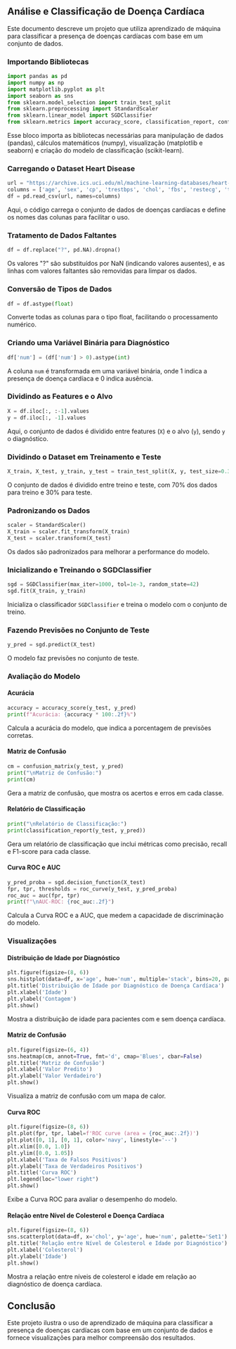 
## Análise e Classificação de Doença Cardíaca

Este documento descreve um projeto que utiliza aprendizado de máquina para classificar a presença de doenças cardíacas com base em um conjunto de dados.

### Importando Bibliotecas

```python
import pandas as pd
import numpy as np
import matplotlib.pyplot as plt
import seaborn as sns
from sklearn.model_selection import train_test_split
from sklearn.preprocessing import StandardScaler
from sklearn.linear_model import SGDClassifier
from sklearn.metrics import accuracy_score, classification_report, confusion_matrix, roc_curve, auc
```

Esse bloco importa as bibliotecas necessárias para manipulação de dados (pandas), cálculos matemáticos (numpy), visualização (matplotlib e seaborn) e criação do modelo de classificação (scikit-learn).

### Carregando o Dataset Heart Disease

```python
url = "https://archive.ics.uci.edu/ml/machine-learning-databases/heart-disease/processed.cleveland.data"
columns = ['age', 'sex', 'cp', 'trestbps', 'chol', 'fbs', 'restecg', 'thalach', 'exang', 'oldpeak', 'slope', 'ca', 'thal', 'num']
df = pd.read_csv(url, names=columns)
```

Aqui, o código carrega o conjunto de dados de doenças cardíacas e define os nomes das colunas para facilitar o uso.

### Tratamento de Dados Faltantes

```python
df = df.replace("?", pd.NA).dropna()
```

Os valores "?" são substituídos por NaN (indicando valores ausentes), e as linhas com valores faltantes são removidas para limpar os dados.

### Conversão de Tipos de Dados

```python
df = df.astype(float)
```

Converte todas as colunas para o tipo float, facilitando o processamento numérico.

### Criando uma Variável Binária para Diagnóstico

```python
df['num'] = (df['num'] > 0).astype(int)
```

A coluna `num` é transformada em uma variável binária, onde 1 indica a presença de doença cardíaca e 0 indica ausência.

### Dividindo as Features e o Alvo

```python
X = df.iloc[:, :-1].values
y = df.iloc[:, -1].values
```

Aqui, o conjunto de dados é dividido entre features (`X`) e o alvo (`y`), sendo `y` o diagnóstico.

### Dividindo o Dataset em Treinamento e Teste

```python
X_train, X_test, y_train, y_test = train_test_split(X, y, test_size=0.3, random_state=42)
```

O conjunto de dados é dividido entre treino e teste, com 70% dos dados para treino e 30% para teste.

### Padronizando os Dados

```python
scaler = StandardScaler()
X_train = scaler.fit_transform(X_train)
X_test = scaler.transform(X_test)
```

Os dados são padronizados para melhorar a performance do modelo.

### Inicializando e Treinando o SGDClassifier

```python
sgd = SGDClassifier(max_iter=1000, tol=1e-3, random_state=42)
sgd.fit(X_train, y_train)
```

Inicializa o classificador `SGDClassifier` e treina o modelo com o conjunto de treino.

### Fazendo Previsões no Conjunto de Teste

```python
y_pred = sgd.predict(X_test)
```

O modelo faz previsões no conjunto de teste.

### Avaliação do Modelo

#### Acurácia

```python
accuracy = accuracy_score(y_test, y_pred)
print(f"Acurácia: {accuracy * 100:.2f}%")
```

Calcula a acurácia do modelo, que indica a porcentagem de previsões corretas.

#### Matriz de Confusão

```python
cm = confusion_matrix(y_test, y_pred)
print("\nMatriz de Confusão:")
print(cm)
```

Gera a matriz de confusão, que mostra os acertos e erros em cada classe.

#### Relatório de Classificação

```python
print("\nRelatório de Classificação:")
print(classification_report(y_test, y_pred))
```

Gera um relatório de classificação que inclui métricas como precisão, recall e F1-score para cada classe.

#### Curva ROC e AUC

```python
y_pred_proba = sgd.decision_function(X_test)
fpr, tpr, thresholds = roc_curve(y_test, y_pred_proba)
roc_auc = auc(fpr, tpr)
print(f"\nAUC-ROC: {roc_auc:.2f}")
```

Calcula a Curva ROC e a AUC, que medem a capacidade de discriminação do modelo.

### Visualizações

#### Distribuição de Idade por Diagnóstico

```python
plt.figure(figsize=(8, 6))
sns.histplot(data=df, x='age', hue='num', multiple='stack', bins=20, palette='Set1')
plt.title('Distribuição de Idade por Diagnóstico de Doença Cardíaca')
plt.xlabel('Idade')
plt.ylabel('Contagem')
plt.show()
```

Mostra a distribuição de idade para pacientes com e sem doença cardíaca.

#### Matriz de Confusão

```python
plt.figure(figsize=(6, 4))
sns.heatmap(cm, annot=True, fmt='d', cmap='Blues', cbar=False)
plt.title('Matriz de Confusão')
plt.xlabel('Valor Predito')
plt.ylabel('Valor Verdadeiro')
plt.show()
```

Visualiza a matriz de confusão com um mapa de calor.

#### Curva ROC

```python
plt.figure(figsize=(8, 6))
plt.plot(fpr, tpr, label=f'ROC curve (area = {roc_auc:.2f})')
plt.plot([0, 1], [0, 1], color='navy', linestyle='--')
plt.xlim([0.0, 1.0])
plt.ylim([0.0, 1.05])
plt.xlabel('Taxa de Falsos Positivos')
plt.ylabel('Taxa de Verdadeiros Positivos')
plt.title('Curva ROC')
plt.legend(loc="lower right")
plt.show()
```

Exibe a Curva ROC para avaliar o desempenho do modelo.

#### Relação entre Nível de Colesterol e Doença Cardíaca

```python
plt.figure(figsize=(8, 6))
sns.scatterplot(data=df, x='chol', y='age', hue='num', palette='Set1')
plt.title('Relação entre Nível de Colesterol e Idade por Diagnóstico')
plt.xlabel('Colesterol')
plt.ylabel('Idade')
plt.show()
```

Mostra a relação entre níveis de colesterol e idade em relação ao diagnóstico de doença cardíaca.

## Conclusão

Este projeto ilustra o uso de aprendizado de máquina para classificar a presença de doenças cardíacas com base em um conjunto de dados e fornece visualizações para melhor compreensão dos resultados.
